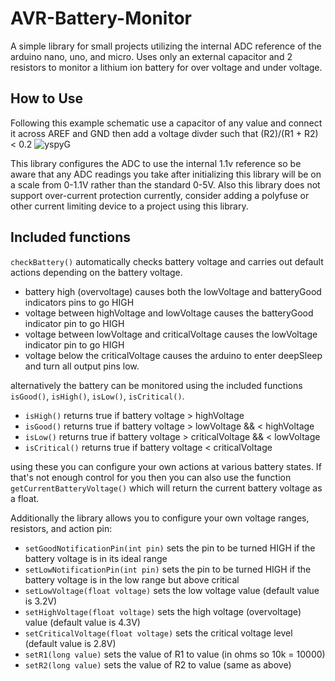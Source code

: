 # AVR-Battery-Monitor
A simple library for small projects utilizing the internal ADC reference of the arduino nano, uno, and micro. Uses only an external capacitor and 2 resistors to monitor a lithium ion battery for over voltage and under voltage.

## How to Use
Following this example schematic use a capacitor of any value and connect it across AREF and GND then add a voltage divder such that (R2)/(R1 + R2) < 0.2 
![yspyG](https://github.com/yspyG/AVR-Battery-Monitor/blob/master/etc/schematic.png?raw=true "yspyG")

This library configures the ADC to use the internal 1.1v reference so be aware that any ADC readings you take after initializing this library will be on a scale from 0-1.1V rather than the standard 0-5V. Also this library does not support over-current protection currently, consider adding a polyfuse or other current limiting device to a project using this library. 

## Included functions

`checkBattery()` automatically checks battery voltage and carries out default actions depending on the battery voltage. 
* battery high (overvoltage) causes both the lowVoltage and batteryGood indicators pins to go HIGH
* voltage between highVoltage and lowVoltage causes the batteryGood indicator pin to go HIGH
* voltage between lowVoltage and criticalVoltage causes the lowVoltage indicator pin to go HIGH
* voltage below the criticalVoltage causes the arduino to enter deepSleep and turn all output pins low. 

alternatively the battery can be monitored using the included functions `isGood()`, `isHigh()`, `isLow()`, `isCritical()`. 
* `isHigh()` returns true if battery voltage > highVoltage
* `isGood()` returns true if battery voltage > lowVoltage && < highVoltage 
* `isLow()` returns true if battery voltage > criticalVoltage && < lowVoltage
* `isCritical()` returns true if battery voltage < criticalVoltage

using these you can configure your own actions at various battery states. If that's not enough control for you then you can also use the function `getCurrentBatteryVoltage()` which will return the current battery voltage as a float. 

Additionally the library allows you to configure your own voltage ranges, resistors, and action pin:
* `setGoodNotificationPin(int pin)` sets the pin to be turned HIGH if the battery voltage is in its ideal range
* `setLowNotificationPin(int pin)` sets the pin to be turned HIGH if the battery voltage is in the low range but above critical
* `setLowVoltage(float voltage)` sets the low voltage value (default value is 3.2V)
* `setHighVoltage(float voltage)` sets the high voltage (overvoltage) value (default value is 4.3V)
* `setCriticalVoltage(float voltage)` sets the critical voltage level (default value is 2.8V)
* `setR1(long value)` sets the value of R1 to value (in ohms so 10k = 10000)
* `setR2(long value)` sets the value of R2 to value (same as above)
